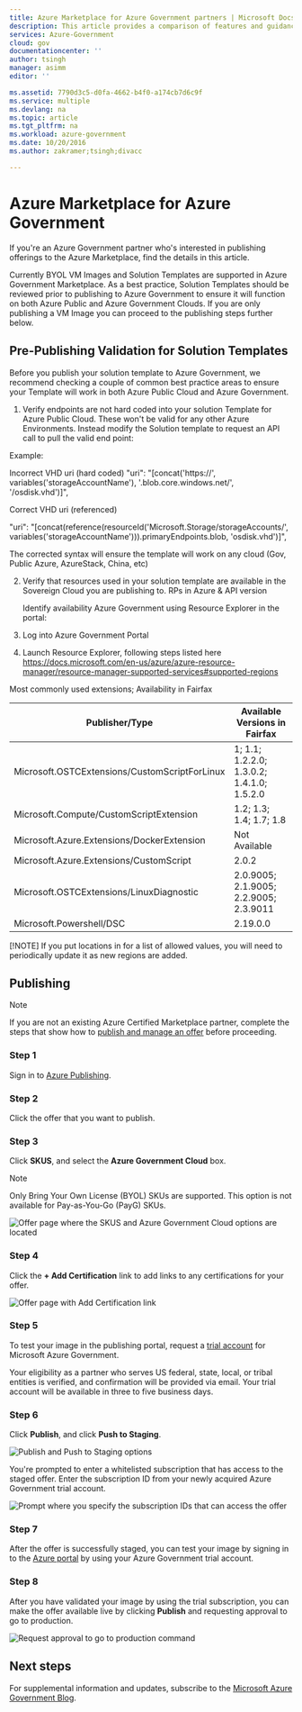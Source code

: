 ```yaml
---
title: Azure Marketplace for Azure Government partners | Microsoft Docs
description: This article provides a comparison of features and guidance on developing applications for Azure Government.
services: Azure-Government
cloud: gov
documentationcenter: ''
author: tsingh
manager: asimm
editor: ''

ms.assetid: 7790d3c5-d0fa-4662-b4f0-a174cb7d6c9f
ms.service: multiple
ms.devlang: na
ms.topic: article
ms.tgt_pltfrm: na
ms.workload: azure-government
ms.date: 10/20/2016
ms.author: zakramer;tsingh;divacc

---
```

# Azure Marketplace for Azure Government
If you're an Azure Government partner who's interested in publishing offerings to the Azure Marketplace, find the details in this article. 

Currently BYOL VM Images and Solution Templates are supported in Azure Government Marketplace. As a best practice, Solution Templates should be reviewed prior to publishing to Azure Government to ensure it will function on both Azure Public and Azure Government Clouds. If you are only publishing a VM Image you can proceed to the publishing steps further below. 

## Pre-Publishing Validation for Solution Templates

Before you publish your solution template to Azure Government, we recommend checking a couple of common best practice areas to ensure your Template will work in both Azure Public Cloud and Azure Government. 

1.	Verify endpoints are not hard coded into your solution Template for Azure Public Cloud. These won't be valid for any other Azure Environments. Instead modify the Solution template to request an API call to pull the valid end point:  

  Example: 

  Incorrect VHD uri (hard coded)
  "uri": "[concat('https://', variables('storageAccountName'), '.blob.core.windows.net/',  '/osdisk.vhd')]",

  Correct VHD uri (referenced)

  "uri": "[concat(reference(resourceId('Microsoft.Storage/storageAccounts/', variables('storageAccountName'))).primaryEndpoints.blob, 'osdisk.vhd')]",

  The corrected syntax will ensure the template will work on any cloud (Gov, Public Azure, AzureStack, China, etc)
 
2.	Verify that resources used in your solution template are available in the Sovereign Cloud you are publishing to. 
RPs in Azure & API version

    Identify availability Azure Government using Resource Explorer in the portal: 

  1.	Log into Azure Government Portal
  2.	Launch Resource Explorer, following steps listed here https://docs.microsoft.com/en-us/azure/azure-resource-manager/resource-manager-supported-services#supported-regions

  Most commonly used extensions; Availability in Fairfax  

  | Publisher/Type | Available Versions in Fairfax |
  | --- | --- | 
  | Microsoft.OSTCExtensions/CustomScriptForLinux | 1; 1.1; 1.2.2.0; 1.3.0.2; 1.4.1.0; 1.5.2.0 |
  | Microsoft.Compute/CustomScriptExtension | 1.2; 1.3; 1.4; 1.7; 1.8 |
  | Microsoft.Azure.Extensions/DockerExtension | Not Available |
  | Microsoft.Azure.Extensions/CustomScript | 2.0.2 |
  | Microsoft.OSTCExtensions/LinuxDiagnostic | 2.0.9005; 2.1.9005; 2.2.9005; 2.3.9011 |
  | Microsoft.Powershell/DSC | 2.19.0.0 |

  [!NOTE] If you put locations in for a list of allowed values, you will need to periodically update it as new regions are added.  


## Publishing
> [!NOTE]
> If you are not an existing Azure Certified Marketplace partner, complete the steps that show how to [publish and manage an offer](../marketplace-publishing/marketplace-publishing-getting-started.md) before proceeding.
>
>

### Step 1
Sign in to [Azure Publishing](https://publish.windowsazure.com).

### Step 2
Click the offer that you want to publish.

### Step 3
Click **SKUS**, and select the **Azure Government Cloud** box.

> [!NOTE]
> Only Bring Your Own License (BYOL) SKUs are supported.  This option is not available for Pay-as-You-Go (PayG) SKUs.
>
>

![Offer page where the SKUS and Azure Government Cloud options are located](./media/government-manage-marketplace-partner-1.png)

### Step 4
Click the **+ Add Certification** link to add links to any certifications for your offer.

![Offer page with Add Certification link](./media/government-manage-marketplace-partner-2.png)

### Step 5
To test your image in the publishing portal, request a [trial account](https://azuregov.microsoft.com/trial/azuregovtrial) for Microsoft Azure Government.

Your eligibility as a partner who serves US federal, state, local, or tribal entities is verified, and confirmation will be provided via email.  Your trial account will be available in three to five business days.

### Step 6
Click **Publish**, and click **Push to Staging**.

![Publish and Push to Staging options](./media/government-manage-marketplace-partner-3.png)

You're prompted to enter a whitelisted subscription that has access to the staged offer. Enter the subscription ID from your newly acquired Azure Government trial account.

![Prompt where you specify the subscription IDs that can access the offer](./media/government-manage-marketplace-partner-4.png)

### Step 7
After the offer is successfully staged, you can test your image by signing in to the [Azure portal](https://portal.azure.us) by using your Azure Government trial account.

### Step 8
After you have validated your image by using the trial subscription, you can make the offer available live by clicking **Publish** and requesting approval to go to production.

![Request approval to go to production command](./media/government-manage-marketplace-partner-5.png)

## Next steps
For supplemental information and updates, subscribe to the [Microsoft Azure Government Blog](https://blogs.msdn.microsoft.com/azuregov/).
